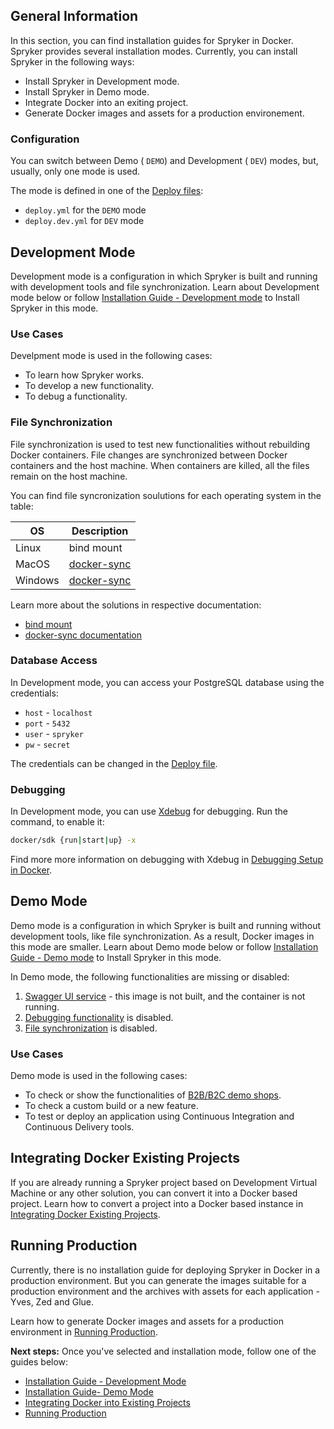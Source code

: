 ## General Information
In this section, you can find installation guides for Spryker in Docker. Spryker provides several installation modes. Currently, you can install Spryker in the following ways:
* Install Spryker in Development mode.
* Install Spryker in Demo mode.
* Integrate Docker into an exiting project.
* Generate Docker images and assets for a production environement.

### Configuration
You can switch between Demo ( `DEMO`) and Development ( `DEV`) modes, but, usually, only one mode is used.

The mode is defined in one of the [Deploy files](https://documentation.spryker.com/v4/docs/deploy-file-reference-10): 
* `deploy.yml` for the `DEMO` mode
*  `deploy.dev.yml` for `DEV` mode

## Development Mode 
Development mode is a configuration in which Spryker is built and running with development tools and file synchronization. Learn about Development mode below or follow [Installation Guide - Development mode](https://documentation.spryker.com/v4/docs/installation-guide-development-mode) to Install Spryker in this mode.

### Use Cases
Develpment mode is used in the following cases:
* To learn how Spryker works.
* To develop a new functionality.
* To debug a functionality.


### File Synchronization
File synchronization is used to test new functionalities without rebuilding Docker containers. File changes are synchronized between Docker containers and the host machine. When containers are killed, all the files remain on the host machine.

You can find file syncronization soulutions for each operating system in the table:

| OS | Description |
| --- | --- |
| Linux | bind mount |
| MacOS | [docker-sync](http://docker-sync.io/) |
| Windows | [docker-sync](http://docker-sync.io/) |

Learn more about the solutions in respective documentation:
*  [bind mount](https://docs.docker.com/storage/bind-mounts/)
*  [docker-sync documentation](https://docker-sync.readthedocs.io/en/latest/)

### Database Access

In Development mode, you can access your PostgreSQL database using the credentials:

* `host` - `localhost`
* `port` - `5432`
* `user` - `spryker`
* `pw` - `secret`

The credentials can be changed in the [Deploy file](https://documentation.spryker.com/v4/docs/deploy-file-reference-10).

### Debugging
In Development mode, you can use [Xdebug](https://xdebug.org) for debugging.
Run the command, to enable it:
```bash
docker/sdk {run|start|up} -x
``` 

Find more more information on debugging with Xdebug in [Debugging Setup in Docker](https://documentation.spryker.com/v4/docs/debugging-setup-in-docker).


## Demo Mode 
Demo mode is a configuration in which Spryker is built and running without development tools, like file synchronization. As a result, Docker images in this mode are smaller. Learn about Demo mode below or follow [Installation Guide - Demo mode](https://documentation.spryker.com/v4/docs/installation-guide-demo-mode) to Install Spryker in this mode.

In Demo mode, the following functionalities are missing or disabled:
1. [Swagger UI service](https://documentation.spryker.com/v4/docs/services#swagger-ui) - this image is not built, and the container is not running.
2. [Debugging functionality](#debugging) is disabled.
3. [File synchronization](#file-synchronization) is disabled.

### Use Cases
Demo mode is used in the following cases:
* To check or show the functionalities of [B2B/B2C demo shops](https://documentation.spryker.com/docs/demoshops).
* To check a custom build or a new feature.
* To test or deploy an application using Continuous Integration and Continuous Delivery tools.

## Integrating Docker Existing Projects

If you are already running a Spryker project based on Development Virtual Machine or any other solution, you can convert it into a Docker based project. 
Learn how to convert a project into a Docker based instance in [Integrating Docker Existing Projects](https://documentation.spryker.com/v4/docs/integrating-docker-into-existing-projects).

## Running Production 

Currently, there is no installation guide for deploying Spryker in Docker in a production environment. But you can generate the images suitable for a production environment and the archives with assets for each application - Yves, Zed and Glue. 

Learn how to generate Docker images and assets for a production environment in [Running Production](https://documentation.spryker.com/v4/docs/running-production).

**Next steps:**
Once you've selected and installation mode, follow one of the guides below:
* [Installation Guide - Development Mode](https://documentation.spryker.com/v4/docs/installation-guide-development-mode)
* [Installation Guide- Demo Mode](https://documentation.spryker.com/v4/docs/installation-guide-demo-mode)
* [Integrating Docker into Existing Projects](https://documentation.spryker.com/v4/docs/integrating-docker-into-existing-projects)
* [Running Production](https://documentation.spryker.com/v4/docs/running-production)
